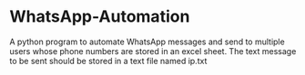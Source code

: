 # WhatsApp-Automation
A python program to automate WhatsApp messages and send to multiple users whose phone numbers are stored in an excel sheet. The text message to be sent should be stored in a text file named ip.txt 
